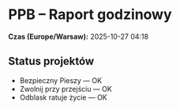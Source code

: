 # PPB – Raport godzinowy
**Czas (Europe/Warsaw):** 2025-10-27 04:18

## Status projektów
- Bezpieczny Pieszy — OK
- Zwolnij przy przejściu — OK
- Odblask ratuje życie — OK

